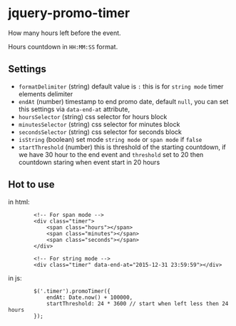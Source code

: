 # jquery-promo-timer

How many hours left before the event.

Hours countdown in `HH:MM:SS` format.

## Settings

- `formatDelimiter` (string) default value is `:` this is for `string mode` timer elements delimiter
- `endAt` (number) timestamp to end promo date, default `null`, you can set this settings via `data-end-at` attribute, <div class="timer" data-end-at-ts="2015-"></div>
- `hoursSelector` (string) css selector for hours block
- `minutesSelector` (string) css selector for minutes block
- `secondsSelector` (string) css selector for seconds block
- `isString` (boolean) set mode `string mode` or `span mode` if `false`
- `startThreshold` (number) this is threshold of the starting countdown, if we have 30 hour to the end event and `threshold` set to 20 then countdown staring when event start in 20 hours

## Hot to use

in html:
            
            <!-- For span mode -->
            <div class="timer">
                <span class="hours"></span>
                <span class="minutes"></span>
                <span class="seconds"></span>
            </div>
            
            <!-- For string mode -->
            <div class="timer" data-end-at="2015-12-31 23:59:59"></div>
            
in js:

            $('.timer').promoTimer({
                endAt: Date.now() + 100000,
                startThreshold: 24 * 3600 // start when left less then 24 hours
            });
            
            